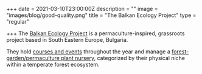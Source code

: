 +++
date = 2021-03-10T23:00:00Z
description = ""
image = "images/blog/good-quality.png"
title = "The Balkan Ecology Project"
type = "regular"

+++
The [Balkan Ecology Project](https://www.balkep.org/index.html) is a permaculture-inspired, grassroots project based in South Eastern Europe, Bulgaria.

They hold [courses and events](https://www.balkep.org/courses-and-events.html) throughout the year  and manage a [forest-garden/permaculture plant nursery](https://www.balkep.org/plant-profiles.html), categorized by their physical niche within a temperate forest ecosystem.
